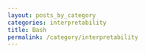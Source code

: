 ```yaml
---
layout: posts_by_category
categories: interpretability
title: Bash
permalink: /category/interpretability
---
```

